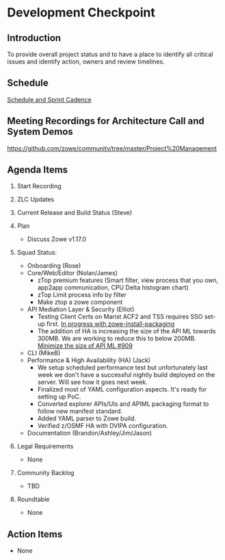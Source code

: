 # Development Checkpoint

Introduction
------------
To provide overall project status and to have a place to identify all critical issues and identify action, owners and review timelines.

Schedule
--------
[Schedule and Sprint Cadence](https://github.com/zowe/community/blob/master/Project%20Management/Schedule/Zowe%20PI%20%26%20Sprint%20Cadence.md)

Meeting Recordings for Architecture Call and System Demos
-----------------
https://github.com/zowe/community/tree/master/Project%20Management

Agenda Items
------------
1. Start Recording
2. ZLC Updates
3. Current Release and Build Status (Steve)
4. Plan
     - Discuss Zowe v1.17.0
5. Squad Status:
    - Onboarding (Rose)
    - Core/Web/Editor (Nolan/James)
      - zTop premium features (Smart filter, view process that you own, app2app communication, CPU Delta histogram chart)
      - zTop Limit process info by filter
      - Make ztop a zowe component
    - API Mediation Layer & Security (Elliot)  
      - Testing Client Certs on Marist ACF2 and TSS requires SSO set-up first. [In progress with zowe-install-packaging](https://github.com/zowe/api-layer/issues/952)  
      - The addition of HA is increasing the size of the API ML towards 300MB. We are working to reduce this to below 200MB. [Minimize the size of API ML #909](https://github.com/zowe/api-layer/issues/909)
    - CLI (MikeB)
    - Performance & High Availability (HA) (Jack)
      - We setup scheduled performance test but unfortunately last week we don't have a successful nightly build deployed on the server. Will see how it goes next week.
      - Finalized most of YAML configuration aspects. It's ready for setting up PoC.
      - Converted explorer APIs/UIs and APIML packaging format to follow new manifest standard.
      - Added YAML parser to Zowe build.
      - Verified z/OSMF HA with DVIPA configuration.
    - Documentation (Brandon/Ashley/Jim/Jason)

6. Legal Requirements
    - None

7. Community Backlog
    - TBD
8. Roundtable
    - None

Action Items
------------
- None
